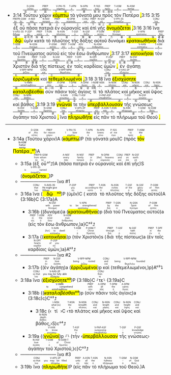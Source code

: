 - 3:14  <RUBY><ruby><ruby>Τούτου<rt>這..的</rt></ruby><rt><a href='' onClick='PuP=window.open("https://bible.fhl.net/new/s.php?N=0&k=03778&m=","PuP]u0022);'>οὗτος</a></rt></ruby><rt>D-GSN</rt></RUBY>  <RUBY><ruby><ruby>χάριν<rt>因</rt></ruby><rt><a href='' onClick='PuP=window.open("https://bible.fhl.net/new/s.php?N=0&k=05484&m=","PuP]u0022);'>χάριν</a></rt></ruby><rt>PREP</rt></RUBY>  <RUBY><ruby><ruby><mark class='verb'>κάμπτω</mark><rt>下拜</rt></ruby><rt><a href='' onClick='PuP=window.open("https://bible.fhl.net/new/s.php?N=0&k=02578&m=","PuP]u0022);'>κάμπτω</a></rt></ruby><rt>V-PAI-1S</rt></RUBY>  <RUBY><ruby><ruby>τὰ<rt>-</rt></ruby><rt><a href='' onClick='PuP=window.open("https://bible.fhl.net/new/s.php?N=0&k=03588&m=","PuP]u0022);'>ὀ</a></rt></ruby><rt>T-APN</rt></RUBY>  <RUBY><ruby><ruby>γόνατά<rt>膝</rt></ruby><rt><a href='' onClick='PuP=window.open("https://bible.fhl.net/new/s.php?N=0&k=01119&m=","PuP]u0022);'>γόνυ</a></rt></ruby><rt>N-APN</rt></RUBY>  <RUBY><ruby><ruby>μου<rt>我的</rt></ruby><rt><a href='' onClick='PuP=window.open("https://bible.fhl.net/new/s.php?N=0&k=01473&m=","PuP]u0022);'>ἐγώ</a></rt></ruby><rt>P-1GS</rt></RUBY>  <RUBY><ruby><ruby>πρὸς<rt>在...面前</rt></ruby><rt><a href='' onClick='PuP=window.open("https://bible.fhl.net/new/s.php?N=0&k=04314&m=","PuP]u0022);'>πρός</a></rt></ruby><rt>PREP</rt></RUBY>  <RUBY><ruby><ruby>τὸν<rt>-</rt></ruby><rt><a href='' onClick='PuP=window.open("https://bible.fhl.net/new/s.php?N=0&k=03588&m=","PuP]u0022);'>ὀ</a></rt></ruby><rt>T-ASM</rt></RUBY>  <RUBY><ruby><ruby>Πατέρα<rt>父</rt></ruby><rt><a href='' onClick='PuP=window.open("https://bible.fhl.net/new/s.php?N=0&k=03962&m=","PuP]u0022);'>πατήρ</a></rt></ruby><rt>N-ASM</rt></RUBY> <mark class='punctuation'>,</mark>3:15 3:15  <RUBY><ruby><ruby>ἐξ<rt>從</rt></ruby><rt><a href='' onClick='PuP=window.open("https://bible.fhl.net/new/s.php?N=0&k=01537&m=","PuP]u0022);'>ἐκ</a></rt></ruby><rt>PREP</rt></RUBY>  <RUBY><ruby><ruby>οὗ<rt>他</rt></ruby><rt><a href='' onClick='PuP=window.open("https://bible.fhl.net/new/s.php?N=0&k=03739&m=","PuP]u0022);'>ὅς</a></rt></ruby><rt>R-GSM</rt></RUBY>  <RUBY><ruby><ruby>πᾶσα<rt>所有</rt></ruby><rt><a href='' onClick='PuP=window.open("https://bible.fhl.net/new/s.php?N=0&k=03956&m=","PuP]u0022);'>πᾶς</a></rt></ruby><rt>A-NSF</rt></RUBY>  <RUBY><ruby><ruby>πατριὰ<rt>家族</rt></ruby><rt><a href='' onClick='PuP=window.open("https://bible.fhl.net/new/s.php?N=0&k=03965&m=","PuP]u0022);'>πατριά</a></rt></ruby><rt>N-NSF</rt></RUBY>  <RUBY><ruby><ruby>ἐν<rt>上</rt></ruby><rt><a href='' onClick='PuP=window.open("https://bible.fhl.net/new/s.php?N=0&k=01722&m=","PuP]u0022);'>ἐν</a></rt></ruby><rt>PREP</rt></RUBY>  <RUBY><ruby><ruby>οὐρανοῖς<rt>天上</rt></ruby><rt><a href='' onClick='PuP=window.open("https://bible.fhl.net/new/s.php?N=0&k=03772&m=","PuP]u0022);'>οὐρανός</a></rt></ruby><rt>N-DPM</rt></RUBY>  <RUBY><ruby><ruby>καὶ<rt>-</rt></ruby><rt><a href='' onClick='PuP=window.open("https://bible.fhl.net/new/s.php?N=0&k=02532&m=","PuP]u0022);'>καί</a></rt></ruby><rt>CONJ</rt></RUBY>  <RUBY><ruby><ruby>ἐπὶ<rt>下</rt></ruby><rt><a href='' onClick='PuP=window.open("https://bible.fhl.net/new/s.php?N=0&k=01909&m=","PuP]u0022);'>ἐπί</a></rt></ruby><rt>PREP</rt></RUBY>  <RUBY><ruby><ruby>γῆς<rt>地上</rt></ruby><rt><a href='' onClick='PuP=window.open("https://bible.fhl.net/new/s.php?N=0&k=01093&m=","PuP]u0022);'>γῆ</a></rt></ruby><rt>N-GSF</rt></RUBY>  <RUBY><ruby><ruby><mark class='verb'>ὀνομάζεται</mark><rt>得名</rt></ruby><rt><a href='' onClick='PuP=window.open("https://bible.fhl.net/new/s.php?N=0&k=03687&m=","PuP]u0022);'>ὀνομάζω</a></rt></ruby><rt>V-PPI-3S</rt></RUBY> <mark class='punctuation'>,</mark>3:16 3:16  <RUBY><ruby><ruby>ἵνα<rt>使</rt></ruby><rt><a href='' onClick='PuP=window.open("https://bible.fhl.net/new/s.php?N=0&k=02443&m=","PuP]u0022);'>ἵνα</a></rt></ruby><rt>CONJ</rt></RUBY>  <RUBY><ruby><ruby><mark class='verb'>δῷ</mark><rt>使</rt></ruby><rt><a href='' onClick='PuP=window.open("https://bible.fhl.net/new/s.php?N=0&k=01325&m=","PuP]u0022);'>δίδωμι</a></rt></ruby><rt>V-AAS-3S</rt></RUBY>  <RUBY><ruby><ruby>ὑμῖν<rt>給你們</rt></ruby><rt><a href='' onClick='PuP=window.open("https://bible.fhl.net/new/s.php?N=0&k=04771&m=","PuP]u0022);'>σύ</a></rt></ruby><rt>P-2DP</rt></RUBY>  <RUBY><ruby><ruby>κατὰ<rt>按著</rt></ruby><rt><a href='' onClick='PuP=window.open("https://bible.fhl.net/new/s.php?N=0&k=02596&m=","PuP]u0022);'>κατά</a></rt></ruby><rt>PREP</rt></RUBY>  <RUBY><ruby><ruby>τὸ<rt>-</rt></ruby><rt><a href='' onClick='PuP=window.open("https://bible.fhl.net/new/s.php?N=0&k=03588&m=","PuP]u0022);'>ὀ</a></rt></ruby><rt>T-ASN</rt></RUBY>  <RUBY><ruby><ruby>πλοῦτος<rt>豐盛</rt></ruby><rt><a href='' onClick='PuP=window.open("https://bible.fhl.net/new/s.php?N=0&k=04149&m=","PuP]u0022);'>πλοῦτος</a></rt></ruby><rt>N-ASN</rt></RUBY>  <RUBY><ruby><ruby>τῆς<rt>-</rt></ruby><rt><a href='' onClick='PuP=window.open("https://bible.fhl.net/new/s.php?N=0&k=03588&m=","PuP]u0022);'>ὀ</a></rt></ruby><rt>T-GSF</rt></RUBY>  <RUBY><ruby><ruby>δόξης<rt>榮耀</rt></ruby><rt><a href='' onClick='PuP=window.open("https://bible.fhl.net/new/s.php?N=0&k=01391&m=","PuP]u0022);'>δόξα</a></rt></ruby><rt>N-GSF</rt></RUBY>  <RUBY><ruby><ruby>αὐτοῦ<rt>他</rt></ruby><rt><a href='' onClick='PuP=window.open("https://bible.fhl.net/new/s.php?N=0&k=00846&m=","PuP]u0022);'>αὐτός</a></rt></ruby><rt>P-GSM</rt></RUBY>  <RUBY><ruby><ruby>δυνάμει<rt>力量</rt></ruby><rt><a href='' onClick='PuP=window.open("https://bible.fhl.net/new/s.php?N=0&k=01411&m=","PuP]u0022);'>δύναμις</a></rt></ruby><rt>N-DSF</rt></RUBY>  <RUBY><ruby><ruby><mark class='inf'>κραταιωθῆναι</mark><rt>剛強</rt></ruby><rt><a href='' onClick='PuP=window.open("https://bible.fhl.net/new/s.php?N=0&k=02901&m=","PuP]u0022);'>κραταιόω</a></rt></ruby><rt>V-APN</rt></RUBY>  <RUBY><ruby><ruby>διὰ<rt>藉著</rt></ruby><rt><a href='' onClick='PuP=window.open("https://bible.fhl.net/new/s.php?N=0&k=01223&m=","PuP]u0022);'>διά</a></rt></ruby><rt>PREP</rt></RUBY>  <RUBY><ruby><ruby>τοῦ<rt>-</rt></ruby><rt><a href='' onClick='PuP=window.open("https://bible.fhl.net/new/s.php?N=0&k=03588&m=","PuP]u0022);'>ὀ</a></rt></ruby><rt>T-GSN</rt></RUBY>  <RUBY><ruby><ruby>Πνεύματος<rt>靈</rt></ruby><rt><a href='' onClick='PuP=window.open("https://bible.fhl.net/new/s.php?N=0&k=04151&m=","PuP]u0022);'>πνεῦμα</a></rt></ruby><rt>N-GSN</rt></RUBY>  <RUBY><ruby><ruby>αὐτοῦ<rt>他</rt></ruby><rt><a href='' onClick='PuP=window.open("https://bible.fhl.net/new/s.php?N=0&k=00846&m=","PuP]u0022);'>αὐτός</a></rt></ruby><rt>P-GSM</rt></RUBY>  <RUBY><ruby><ruby>εἰς<rt>-</rt></ruby><rt><a href='' onClick='PuP=window.open("https://bible.fhl.net/new/s.php?N=0&k=01519&m=","PuP]u0022);'>εἰς</a></rt></ruby><rt>PREP</rt></RUBY>  <RUBY><ruby><ruby>τὸν<rt>-</rt></ruby><rt><a href='' onClick='PuP=window.open("https://bible.fhl.net/new/s.php?N=0&k=03588&m=","PuP]u0022);'>ὀ</a></rt></ruby><rt>T-ASM</rt></RUBY>  <RUBY><ruby><ruby>ἔσω<rt>內在</rt></ruby><rt><a href='' onClick='PuP=window.open("https://bible.fhl.net/new/s.php?N=0&k=02080&m=","PuP]u0022);'>ἔσω</a></rt></ruby><rt>ADV</rt></RUBY>  <RUBY><ruby><ruby>ἄνθρωπον<rt>人</rt></ruby><rt><a href='' onClick='PuP=window.open("https://bible.fhl.net/new/s.php?N=0&k=00444&m=","PuP]u0022);'>ἄνθρωπος</a></rt></ruby><rt>N-ASM</rt></RUBY> <mark class='punctuation'>,</mark>3:17 3:17  <RUBY><ruby><ruby><mark class='inf'>κατοικῆσαι</mark><rt>住</rt></ruby><rt><a href='' onClick='PuP=window.open("https://bible.fhl.net/new/s.php?N=0&k=02730&m=","PuP]u0022);'>κατοικέω</a></rt></ruby><rt>V-AAN</rt></RUBY>  <RUBY><ruby><ruby>τὸν<rt>-</rt></ruby><rt><a href='' onClick='PuP=window.open("https://bible.fhl.net/new/s.php?N=0&k=03588&m=","PuP]u0022);'>ὀ</a></rt></ruby><rt>T-ASM</rt></RUBY>  <RUBY><ruby><ruby>Χριστὸν<rt>基督</rt></ruby><rt><a href='' onClick='PuP=window.open("https://bible.fhl.net/new/s.php?N=0&k=05547&m=","PuP]u0022);'>Χριστός</a></rt></ruby><rt>N-ASM</rt></RUBY>  <RUBY><ruby><ruby>διὰ<rt>藉著</rt></ruby><rt><a href='' onClick='PuP=window.open("https://bible.fhl.net/new/s.php?N=0&k=01223&m=","PuP]u0022);'>διά</a></rt></ruby><rt>PREP</rt></RUBY>  <RUBY><ruby><ruby>τῆς<rt>-</rt></ruby><rt><a href='' onClick='PuP=window.open("https://bible.fhl.net/new/s.php?N=0&k=03588&m=","PuP]u0022);'>ὀ</a></rt></ruby><rt>T-GSF</rt></RUBY>  <RUBY><ruby><ruby>πίστεως<rt>信</rt></ruby><rt><a href='' onClick='PuP=window.open("https://bible.fhl.net/new/s.php?N=0&k=04102&m=","PuP]u0022);'>πίστις</a></rt></ruby><rt>N-GSF</rt></RUBY>  <RUBY><ruby><ruby>ἐν<rt>在...裡</rt></ruby><rt><a href='' onClick='PuP=window.open("https://bible.fhl.net/new/s.php?N=0&k=01722&m=","PuP]u0022);'>ἐν</a></rt></ruby><rt>PREP</rt></RUBY>  <RUBY><ruby><ruby>ταῖς<rt>-</rt></ruby><rt><a href='' onClick='PuP=window.open("https://bible.fhl.net/new/s.php?N=0&k=03588&m=","PuP]u0022);'>ὀ</a></rt></ruby><rt>T-DPF</rt></RUBY>  <RUBY><ruby><ruby>καρδίαις<rt>心</rt></ruby><rt><a href='' onClick='PuP=window.open("https://bible.fhl.net/new/s.php?N=0&k=02588&m=","PuP]u0022);'>καρδία</a></rt></ruby><rt>N-DPF</rt></RUBY>  <RUBY><ruby><ruby>ὑμῶν<rt>你們的</rt></ruby><rt><a href='' onClick='PuP=window.open("https://bible.fhl.net/new/s.php?N=0&k=04771&m=","PuP]u0022);'>σύ</a></rt></ruby><rt>P-2GP</rt></RUBY> <mark class='punctuation'>,</mark>   <RUBY><ruby><ruby>ἐν<rt>在...裡</rt></ruby><rt><a href='' onClick='PuP=window.open("https://bible.fhl.net/new/s.php?N=0&k=01722&m=","PuP]u0022);'>ἐν</a></rt></ruby><rt>PREP</rt></RUBY>  <RUBY><ruby><ruby>ἀγάπῃ<rt>愛</rt></ruby><rt><a href='' onClick='PuP=window.open("https://bible.fhl.net/new/s.php?N=0&k=00026&m=","PuP]u0022);'>ἀγάπη</a></rt></ruby><rt>N-DSF</rt></RUBY>  <RUBY><ruby><ruby><mark class='ptc'>ἐρριζωμένοι</mark><rt>扎根</rt></ruby><rt><a href='' onClick='PuP=window.open("https://bible.fhl.net/new/s.php?N=0&k=04492&m=","PuP]u0022);'>ῥιζόω</a></rt></ruby><rt>V-RPP-NPM</rt></RUBY>  <RUBY><ruby><ruby>καὶ<rt>-</rt></ruby><rt><a href='' onClick='PuP=window.open("https://bible.fhl.net/new/s.php?N=0&k=02532&m=","PuP]u0022);'>καί</a></rt></ruby><rt>CONJ</rt></RUBY>  <RUBY><ruby><ruby><mark class='ptc'>τεθεμελιωμένοι</mark><rt>立基</rt></ruby><rt><a href='' onClick='PuP=window.open("https://bible.fhl.net/new/s.php?N=0&k=02311&m=","PuP]u0022);'>θεμελιόω</a></rt></ruby><rt>V-RPP-NPM</rt></RUBY> <mark class='punctuation'>,</mark>3:18 3:18  <RUBY><ruby><ruby>ἵνα<rt>以便</rt></ruby><rt><a href='' onClick='PuP=window.open("https://bible.fhl.net/new/s.php?N=0&k=02443&m=","PuP]u0022);'>ἵνα</a></rt></ruby><rt>CONJ</rt></RUBY>  <RUBY><ruby><ruby><mark class='verb'>ἐξισχύσητε</mark><rt>能</rt></ruby><rt><a href='' onClick='PuP=window.open("https://bible.fhl.net/new/s.php?N=0&k=01840&m=","PuP]u0022);'>ἐξισχύω</a></rt></ruby><rt>V-AAS-2P</rt></RUBY>  <RUBY><ruby><ruby><mark class='inf'>καταλαβέσθαι</mark><rt>明白</rt></ruby><rt><a href='' onClick='PuP=window.open("https://bible.fhl.net/new/s.php?N=0&k=02638&m=","PuP]u0022);'>καταλαμβάνω</a></rt></ruby><rt>V-AMN</rt></RUBY>  <RUBY><ruby><ruby>σὺν<rt>和...一同</rt></ruby><rt><a href='' onClick='PuP=window.open("https://bible.fhl.net/new/s.php?N=0&k=04862&m=","PuP]u0022);'>σύν</a></rt></ruby><rt>PREP</rt></RUBY>  <RUBY><ruby><ruby>πᾶσιν<rt>眾</rt></ruby><rt><a href='' onClick='PuP=window.open("https://bible.fhl.net/new/s.php?N=0&k=03956&m=","PuP]u0022);'>πᾶς</a></rt></ruby><rt>A-DPM</rt></RUBY>  <RUBY><ruby><ruby>τοῖς<rt>-</rt></ruby><rt><a href='' onClick='PuP=window.open("https://bible.fhl.net/new/s.php?N=0&k=03588&m=","PuP]u0022);'>ὀ</a></rt></ruby><rt>T-DPM</rt></RUBY>  <RUBY><ruby><ruby>ἁγίοις<rt>聖徒</rt></ruby><rt><a href='' onClick='PuP=window.open("https://bible.fhl.net/new/s.php?N=0&k=00040&m=","PuP]u0022);'>ἅγιος</a></rt></ruby><rt>A-DPM</rt></RUBY>  <RUBY><ruby><ruby>τί<rt>何等</rt></ruby><rt><a href='' onClick='PuP=window.open("https://bible.fhl.net/new/s.php?N=0&k=05101&m=","PuP]u0022);'>τίς</a></rt></ruby><rt>I-NSN</rt></RUBY>  <RUBY><ruby><ruby>τὸ<rt>-</rt></ruby><rt><a href='' onClick='PuP=window.open("https://bible.fhl.net/new/s.php?N=0&k=03588&m=","PuP]u0022);'>ὀ</a></rt></ruby><rt>T-NSN</rt></RUBY>  <RUBY><ruby><ruby>πλάτος<rt>闊</rt></ruby><rt><a href='' onClick='PuP=window.open("https://bible.fhl.net/new/s.php?N=0&k=04114&m=","PuP]u0022);'>πλάτος</a></rt></ruby><rt>N-NSN</rt></RUBY>  <RUBY><ruby><ruby>καὶ<rt>-</rt></ruby><rt><a href='' onClick='PuP=window.open("https://bible.fhl.net/new/s.php?N=0&k=02532&m=","PuP]u0022);'>καί</a></rt></ruby><rt>CONJ</rt></RUBY>  <RUBY><ruby><ruby>μῆκος<rt>長</rt></ruby><rt><a href='' onClick='PuP=window.open("https://bible.fhl.net/new/s.php?N=0&k=03372&m=","PuP]u0022);'>μῆκος</a></rt></ruby><rt>N-NSN</rt></RUBY>  <RUBY><ruby><ruby>καὶ<rt>-</rt></ruby><rt><a href='' onClick='PuP=window.open("https://bible.fhl.net/new/s.php?N=0&k=02532&m=","PuP]u0022);'>καί</a></rt></ruby><rt>CONJ</rt></RUBY>  <RUBY><ruby><ruby>ὕψος<rt>高</rt></ruby><rt><a href='' onClick='PuP=window.open("https://bible.fhl.net/new/s.php?N=0&k=05311&m=","PuP]u0022);'>ὕψος</a></rt></ruby><rt>N-NSN</rt></RUBY>  <RUBY><ruby><ruby>καὶ<rt>-</rt></ruby><rt><a href='' onClick='PuP=window.open("https://bible.fhl.net/new/s.php?N=0&k=02532&m=","PuP]u0022);'>καί</a></rt></ruby><rt>CONJ</rt></RUBY>  <RUBY><ruby><ruby>βάθος<rt>深</rt></ruby><rt><a href='' onClick='PuP=window.open("https://bible.fhl.net/new/s.php?N=0&k=00899&m=","PuP]u0022);'>βάθος</a></rt></ruby><rt>N-NSN</rt></RUBY> <mark class='punctuation'>,</mark>3:19 3:19  <RUBY><ruby><ruby><mark class='inf'>γνῶναί</mark><rt>知道</rt></ruby><rt><a href='' onClick='PuP=window.open("https://bible.fhl.net/new/s.php?N=0&k=01097&m=","PuP]u0022);'>γινώσκω</a></rt></ruby><rt>V-AAN</rt></RUBY>  <RUBY><ruby><ruby>τε<rt>並</rt></ruby><rt><a href='' onClick='PuP=window.open("https://bible.fhl.net/new/s.php?N=0&k=05037&m=","PuP]u0022);'>τε</a></rt></ruby><rt>CONJ</rt></RUBY>  <RUBY><ruby><ruby>τὴν<rt>-</rt></ruby><rt><a href='' onClick='PuP=window.open("https://bible.fhl.net/new/s.php?N=0&k=03588&m=","PuP]u0022);'>ὀ</a></rt></ruby><rt>T-ASF</rt></RUBY>  <RUBY><ruby><ruby><mark class='ptc'>ὑπερβάλλουσαν</mark><rt>超過</rt></ruby><rt><a href='' onClick='PuP=window.open("https://bible.fhl.net/new/s.php?N=0&k=05235&m=","PuP]u0022);'>ὑπερβάλλω</a></rt></ruby><rt>V-PAP-ASF</rt></RUBY>  <RUBY><ruby><ruby>τῆς<rt>-</rt></ruby><rt><a href='' onClick='PuP=window.open("https://bible.fhl.net/new/s.php?N=0&k=03588&m=","PuP]u0022);'>ὀ</a></rt></ruby><rt>T-GSF</rt></RUBY>  <RUBY><ruby><ruby>γνώσεως<rt>知識</rt></ruby><rt><a href='' onClick='PuP=window.open("https://bible.fhl.net/new/s.php?N=0&k=01108&m=","PuP]u0022);'>γνῶσις</a></rt></ruby><rt>N-GSF</rt></RUBY>  <RUBY><ruby><ruby>ἀγάπην<rt>愛</rt></ruby><rt><a href='' onClick='PuP=window.open("https://bible.fhl.net/new/s.php?N=0&k=00026&m=","PuP]u0022);'>ἀγάπη</a></rt></ruby><rt>N-ASF</rt></RUBY>  <RUBY><ruby><ruby>τοῦ<rt>-</rt></ruby><rt><a href='' onClick='PuP=window.open("https://bible.fhl.net/new/s.php?N=0&k=03588&m=","PuP]u0022);'>ὀ</a></rt></ruby><rt>T-GSM</rt></RUBY>  <RUBY><ruby><ruby>Χριστοῦ<rt>基督</rt></ruby><rt><a href='' onClick='PuP=window.open("https://bible.fhl.net/new/s.php?N=0&k=05547&m=","PuP]u0022);'>Χριστός</a></rt></ruby><rt>N-GSM</rt></RUBY> <mark class='punctuation'>,</mark>   <RUBY><ruby><ruby>ἵνα<rt>使</rt></ruby><rt><a href='' onClick='PuP=window.open("https://bible.fhl.net/new/s.php?N=0&k=02443&m=","PuP]u0022);'>ἵνα</a></rt></ruby><rt>CONJ</rt></RUBY>  <RUBY><ruby><ruby><mark class='verb'>πληρωθῆτε</mark><rt>充滿</rt></ruby><rt><a href='' onClick='PuP=window.open("https://bible.fhl.net/new/s.php?N=0&k=04137&m=","PuP]u0022);'>πληρόω</a></rt></ruby><rt>V-APS-2P</rt></RUBY>  <RUBY><ruby><ruby>εἰς<rt>得到</rt></ruby><rt><a href='' onClick='PuP=window.open("https://bible.fhl.net/new/s.php?N=0&k=01519&m=","PuP]u0022);'>εἰς</a></rt></ruby><rt>PREP</rt></RUBY>  <RUBY><ruby><ruby>πᾶν<rt>一切</rt></ruby><rt><a href='' onClick='PuP=window.open("https://bible.fhl.net/new/s.php?N=0&k=03956&m=","PuP]u0022);'>πᾶς</a></rt></ruby><rt>A-ASN</rt></RUBY>  <RUBY><ruby><ruby>τὸ<rt>-</rt></ruby><rt><a href='' onClick='PuP=window.open("https://bible.fhl.net/new/s.php?N=0&k=03588&m=","PuP]u0022);'>ὀ</a></rt></ruby><rt>T-ASN</rt></RUBY>  <RUBY><ruby><ruby>πλήρωμα<rt>豐盛</rt></ruby><rt><a href='' onClick='PuP=window.open("https://bible.fhl.net/new/s.php?N=0&k=04138&m=","PuP]u0022);'>πλήρωμα</a></rt></ruby><rt>N-ASN</rt></RUBY>  <RUBY><ruby><ruby>τοῦ<rt>-</rt></ruby><rt><a href='' onClick='PuP=window.open("https://bible.fhl.net/new/s.php?N=0&k=03588&m=","PuP]u0022);'>ὀ</a></rt></ruby><rt>T-GSM</rt></RUBY>  <RUBY><ruby><ruby>Θεοῦ<rt>神</rt></ruby><rt><a href='' onClick='PuP=window.open("https://bible.fhl.net/new/s.php?N=0&k=02316&m=","PuP]u0022);'>θεός</a></rt></ruby><rt>N-GSM</rt></RUBY> <mark class='punctuation'>.</mark>

---

- 3:14a (<RUBY><ruby><ruby>Τούτου<rt>οὗτος</rt></ruby><rt> of this</rt></ruby><rt>D-GSN</rt></RUBY> <RUBY><ruby><ruby>χάριν<rt>χάριν</rt></ruby><rt>for reason</rt></ruby><rt>PREP</rt></RUBY>)A (<RUBY><ruby><ruby><mark class='verb'>κάμπτω</mark><rt>κάμπτω</rt></ruby><rt>I bow</rt></ruby><rt>V-PAI-1S</rt></RUBY>)P (<RUBY><ruby><ruby>τὰ<rt>ὁ</rt></ruby><rt>the</rt></ruby><rt>T-APN</rt></RUBY> <RUBY><ruby><ruby>γόνατά<rt>γόνυ</rt></ruby><rt>knees</rt></ruby><rt>N-APN</rt></RUBY> <RUBY><ruby><ruby>μου<rt>ἐγώ</rt></ruby><rt>of me</rt></ruby><rt>P-1GS</rt></RUBY>)C (<RUBY><ruby><ruby>πρὸς<rt>πρός</rt></ruby><rt>to</rt></ruby><rt>PREP</rt></RUBY> <mark><RUBY><ruby><ruby>τὸν<rt>ὁ</rt></ruby><rt>the</rt></ruby><rt>T-ASM</rt></RUBY> <RUBY><ruby><ruby>Πατέρα <mark class='punctuation'>,</mark><rt>πατήρ</rt></ruby><rt>Father</rt></ruby><rt>N-ASM</rt></RUBY>°¹</mark>)A
	- 3:15a (<RUBY><ruby><ruby>ἐξ<rt>ἐκ</rt></ruby><rt>from</rt></ruby><rt>PREP</rt></RUBY> <RUBY><ruby><ruby>οὗ<rt>ὅς</rt></ruby><rt>whom</rt></ruby><rt>R-GSM</rt></RUBY>°¹⮥)A (<RUBY><ruby><ruby>πᾶσα<rt>πᾶς</rt></ruby><rt>every</rt></ruby><rt>A-NSF</rt></RUBY> <RUBY><ruby><ruby>πατριὰ<rt>πατριά</rt></ruby><rt>family</rt></ruby><rt>N-NSF</rt></RUBY> <RUBY><ruby><ruby>ἐν<rt>ἐν</rt></ruby><rt>in</rt></ruby><rt>PREP</rt></RUBY> <RUBY><ruby><ruby>οὐρανοῖς<rt>οὐρανός</rt></ruby><rt>[the] heavens</rt></ruby><rt>N-DPM</rt></RUBY> <RUBY><ruby><ruby>καὶ<rt>καί</rt></ruby><rt>and</rt></ruby><rt>CONJ</rt></RUBY> <RUBY><ruby><ruby>ἐπὶ<rt>ἐπί</rt></ruby><rt>on</rt></ruby><rt>PREP</rt></RUBY> <RUBY><ruby><ruby>γῆς<rt>γῆ</rt></ruby><rt>earth</rt></ruby><rt>N-GSF</rt></RUBY>)S (<RUBY><ruby><ruby><mark class='verb'>ὀνομάζεται <mark class='punctuation'>,</mark></mark><rt>ὀνομάζω</rt></ruby><rt>is named</rt></ruby><rt>V-PPI-3S</rt></RUBY>)P
	- ———————— ἵνα #1 
	- 3:16a <RUBY><ruby><ruby>ἵνα<rt>ἵνα</rt></ruby><rt>that</rt></ruby><rt>CONJ</rt></RUBY> (<mark><RUBY><ruby><ruby><mark class='verb'>δῷ</mark><rt>δίδωμι</rt></ruby><rt>He might give</rt></ruby><rt>V-AAS-3S</rt></RUBY>°²</mark>)P (<RUBY><ruby><ruby>ὑμῖν<rt>σύ</rt></ruby><rt>you</rt></ruby><rt>P-2DP</rt></RUBY>)C (<RUBY><ruby><ruby>κατὰ<rt>κατά</rt></ruby><rt>according to</rt></ruby><rt>PREP</rt></RUBY> <RUBY><ruby><ruby>τὸ<rt>ὁ</rt></ruby><rt>the</rt></ruby><rt>T-ASN</rt></RUBY> <RUBY><ruby><ruby>πλοῦτος<rt>πλοῦτος</rt></ruby><rt>riches</rt></ruby><rt>N-ASN</rt></RUBY> <RUBY><ruby><ruby>τῆς<rt>ὁ</rt></ruby><rt>of the</rt></ruby><rt>T-GSF</rt></RUBY> <RUBY><ruby><ruby>δόξης<rt>δόξα</rt></ruby><rt>glory</rt></ruby><rt>N-GSF</rt></RUBY> <RUBY><ruby><ruby>αὐτοῦ<rt>αὐτός</rt></ruby><rt>of Him</rt></ruby><rt>P-GSM</rt></RUBY>)A {3:16b}C {3:17a}A
		- 3:16b {(<RUBY><ruby><ruby>δυνάμει<rt>δύναμις</rt></ruby><rt>with power</rt></ruby><rt>N-DSF</rt></RUBY>)a (<RUBY><ruby><ruby><mark class='ptc'>κραταιωθῆναι</mark><rt>κραταιόω</rt></ruby><rt>to be strengthened</rt></ruby><rt>V-APN</rt></RUBY>)p (<RUBY><ruby><ruby>διὰ<rt>διά</rt></ruby><rt>by</rt></ruby><rt>PREP</rt></RUBY> <RUBY><ruby><ruby>τοῦ<rt>ὁ</rt></ruby><rt>the</rt></ruby><rt>T-GSN</rt></RUBY> <RUBY><ruby><ruby>Πνεύματος<rt>πνεῦμα</rt></ruby><rt>Spirit</rt></ruby><rt>N-GSN</rt></RUBY> <RUBY><ruby><ruby>αὐτοῦ<rt>αὐτός</rt></ruby><rt>of Him</rt></ruby><rt>P-GSM</rt></RUBY>)a (<RUBY><ruby><ruby>εἰς<rt>εἰς</rt></ruby><rt>in</rt></ruby><rt>PREP</rt></RUBY> <RUBY><ruby><ruby>τὸν<rt>ὁ</rt></ruby><rt>the</rt></ruby><rt>T-ASM</rt></RUBY> <RUBY><ruby><ruby>ἔσω<rt>ἔσω</rt></ruby><rt>inner</rt></ruby><rt>ADV</rt></RUBY> <RUBY><ruby><ruby>ἄνθρωπον,<rt>ἄνθρωπος</rt></ruby><rt>man</rt></ruby><rt>N-ASM</rt></RUBY>)a}C°²⮥
		- 3:17a {(<RUBY><ruby><ruby><mark class='inf'>κατοικῆσαι</mark><rt>κατοικέω</rt></ruby><rt>[for] to dwell</rt></ruby><rt>V-AAN</rt></RUBY>)p (<RUBY><ruby><ruby>τὸν<rt>ὁ</rt></ruby><rt>-</rt></ruby><rt>T-ASM</rt></RUBY> <RUBY><ruby><ruby>Χριστὸν<rt>Χριστός</rt></ruby><rt>Christ</rt></ruby><rt>P-ASM-T</rt></RUBY>)s (<RUBY><ruby><ruby>διὰ<rt>διά</rt></ruby><rt>through</rt></ruby><rt>PREP</rt></RUBY> <RUBY><ruby><ruby>τῆς<rt>ὁ</rt></ruby><rt>-</rt></ruby><rt>T-GSF</rt></RUBY> <RUBY><ruby><ruby>πίστεως<rt>πίστις</rt></ruby><rt>faith</rt></ruby><rt>N-GSF</rt></RUBY>)a (<RUBY><ruby><ruby>ἐν<rt>ἐν</rt></ruby><rt>in</rt></ruby><rt>PREP</rt></RUBY> <RUBY><ruby><ruby>ταῖς<rt>ὁ</rt></ruby><rt>the</rt></ruby><rt>T-DPF</rt></RUBY> <RUBY><ruby><ruby>καρδίαις<rt>καρδία</rt></ruby><rt>hearts</rt></ruby><rt>N-DPF</rt></RUBY> <RUBY><ruby><ruby>ὑμῶν,<rt>σύ</rt></ruby><rt>of you</rt></ruby><rt>P-2GP</rt></RUBY>)a}A°²⮥
	- ———————— ἵνα #2
		- 3:17b {(<RUBY><ruby><ruby>ἐν<rt>ἐν</rt></ruby><rt>in</rt></ruby><rt>PREP</rt></RUBY> <RUBY><ruby><ruby>ἀγάπῃ<rt>ἀγάπη</rt></ruby><rt>love</rt></ruby><rt>N-DSF</rt></RUBY>)a (<RUBY><ruby><ruby><mark class='ptc'>ἐρριζωμένοι</mark><rt>ῥιζόω</rt></ruby><rt>being rooted</rt></ruby><rt>V-RPP-NPM</rt></RUBY>)p <RUBY><ruby><ruby>καὶ<rt>καί</rt></ruby><rt>and</rt></ruby><rt>CONJ</rt></RUBY> (<RUBY><ruby><ruby><em>τεθεμελιωμένοι,</em><rt>θεμελιόω</rt></ruby><rt>being founded</rt></ruby><rt>V-RPP-NPM</rt></RUBY>)p}A°³⮧
	- 3:18a <RUBY><ruby><ruby>ἵνα<rt>ἵνα</rt></ruby><rt>so that</rt></ruby><rt>CONJ</rt></RUBY> (<mark><RUBY><ruby><ruby><mark class='verb'>ἐξισχύσητε</mark><rt>ἐξισχύω</rt></ruby><rt>you may be fully able</rt></ruby><rt>V-AAS-2P</rt></RUBY>°³</mark>)P {3:18b}C ⸉<RUBY><ruby><ruby>τε<rt>τε</rt></ruby><rt>then</rt></ruby><rt>CONJ</rt></RUBY>⸊ {3:19a}C
		- 3:18b {(<mark><RUBY><ruby><ruby><em>καταλαβέσθαι</em><rt>καταλαμβάνω</rt></ruby><rt>to comprehend</rt></ruby><rt>V-AMN</rt></RUBY>°⁴</mark>)p (<RUBY><ruby><ruby>σὺν<rt>σύν</rt></ruby><rt>with</rt></ruby><rt>PREP</rt></RUBY> <RUBY><ruby><ruby>πᾶσιν<rt>πᾶς</rt></ruby><rt>all</rt></ruby><rt>A-DPM</rt></RUBY> <RUBY><ruby><ruby>τοῖς<rt>ὁ</rt></ruby><rt>the</rt></ruby><rt>T-DPM</rt></RUBY> <RUBY><ruby><ruby>ἁγίοις<rt>ἅγιος</rt></ruby><rt>saints</rt></ruby><rt>A-DPM</rt></RUBY>)a (3:18c)c}C°³⮥
			- 3:18c (‹<RUBY><ruby><ruby>τί<rt>τίς</rt></ruby><rt>what [is]</rt></ruby><rt>I-NSN</rt></RUBY>›C ‹<RUBY><ruby><ruby>τὸ<rt>ὁ</rt></ruby><rt>the</rt></ruby><rt>T-NSN</rt></RUBY> <RUBY><ruby><ruby>πλάτος<rt>πλάτος</rt></ruby><rt>breadth</rt></ruby><rt>N-NSN</rt></RUBY> <RUBY><ruby><ruby>καὶ<rt>καί</rt></ruby><rt>and</rt></ruby><rt>CONJ</rt></RUBY> <RUBY><ruby><ruby>μῆκος<rt>μῆκος</rt></ruby><rt>length</rt></ruby><rt>N-NSN</rt></RUBY> <RUBY><ruby><ruby>καὶ<rt>καί</rt></ruby><rt>and</rt></ruby><rt>CONJ</rt></RUBY> <RUBY><ruby><ruby>ὕψος<rt>ὕψος</rt></ruby><rt>height</rt></ruby><rt>N-NSN</rt></RUBY> <RUBY><ruby><ruby>καὶ<rt>καί</rt></ruby><rt>and</rt></ruby><rt>CONJ</rt></RUBY> <RUBY><ruby><ruby>βάθος,<rt>βάθος</rt></ruby><rt>depth</rt></ruby><rt>N-NSN</rt></RUBY>›S)c°⁴⮥
		- <rt>3:19a</rt> {(<RUBY><ruby><ruby><mark class='ptc'>γνῶναί</mark><rt>γινώσκω</rt></ruby><rt>to know</rt></ruby><rt>V-AAN</rt></RUBY>)p ⸉⸊ (<RUBY><ruby><ruby>τὴν<rt>ὁ</rt></ruby><rt>the</rt></ruby><rt>T-ASF</rt></RUBY> ‹<RUBY><ruby><ruby><mark class='inf'>ὑπερβάλλουσαν</mark><rt>ὑπερβάλλω</rt></ruby><rt>surpassing</rt></ruby><rt>V-PAP-ASF</rt></RUBY> <RUBY><ruby><ruby>τῆς<rt>ὁ</rt></ruby><rt>-</rt></ruby><rt>T-GSF</rt></RUBY> <RUBY><ruby><ruby>γνώσεως<rt>γνῶσις</rt></ruby><rt>knowledge</rt></ruby><rt>P-GSF</rt></RUBY>› <RUBY><ruby><ruby>ἀγάπην<rt>ἀγάπη</rt></ruby><rt>love</rt></ruby><rt>N-ASF</rt></RUBY> <RUBY><ruby><ruby>τοῦ<rt>ὁ</rt></ruby><rt>-</rt></ruby><rt>T-GSM</rt></RUBY> <RUBY><ruby><ruby>Χριστοῦ,<rt>Χριστός</rt></ruby><rt>of Christ</rt></ruby><rt>N-GSM-T</rt></RUBY>)c}C°³⮥
	- ———————— ἵνα #3
	- <rt>3:19b</rt> <RUBY><ruby><ruby>ἵνα<rt>ἵνα</rt></ruby><rt>so that</rt></ruby><rt>CONJ</rt></RUBY> (<RUBY><ruby><ruby><mark class='verb'>πληρωθῆτε</mark><rt>πληρόω</rt></ruby><rt>you may be filled</rt></ruby><rt>V-APS-2P</rt></RUBY>)P (<RUBY><ruby><ruby>εἰς<rt>εἰς</rt></ruby><rt>unto</rt></ruby><rt>PREP</rt></RUBY> <RUBY><ruby><ruby>πᾶν<rt>πᾶς</rt></ruby><rt>all</rt></ruby><rt>A-ASN</rt></RUBY> <RUBY><ruby><ruby>τὸ<rt>ὁ</rt></ruby><rt>the</rt></ruby><rt>T-ASN</rt></RUBY> <RUBY><ruby><ruby>πλήρωμα<rt>πλήρωμα</rt></ruby><rt>fullness</rt></ruby><rt>N-ASN</rt></RUBY> <RUBY><ruby><ruby>τοῦ<rt>ὁ</rt></ruby><rt>-</rt></ruby><rt>T-GSM</rt></RUBY> <RUBY><ruby><ruby>Θεοῦ.<rt>θεός</rt></ruby><rt>of God</rt></ruby><rt>N-GSM</rt></RUBY>)A